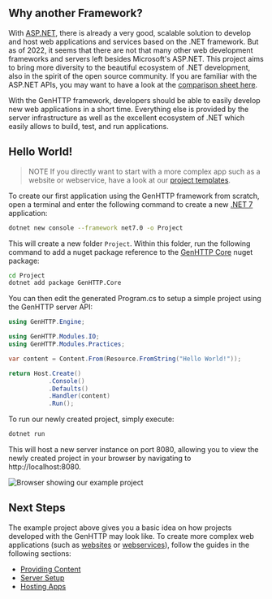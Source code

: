 ﻿## Why another Framework?

With [ASP.NET](https://dotnet.microsoft.com/apps/aspnet), there is already a
very good, scalable solution to develop and host web applications and services based
on the .NET framework.
But as of 2022, it seems that there are not that many other web development frameworks 
and servers left besides Microsoft's ASP.NET.
This project aims to bring more diversity to the beautiful ecosystem of .NET development,
also in the spirit of the open source community. If you are familiar with the ASP.NET
APIs, you may want to have a look at the [comparison sheet here](./asp-net-comparison/).

With the GenHTTP framework, developers should be able to easily develop new web
applications in a short time.
Everything else is provided by the server infrastructure as well as the excellent
ecosystem of .NET which easily allows to build, test, and run applications.

## Hello World!

> <span class="note">NOTE</span> If you directly want to start with a more complex app such as a website or webservice, have a look at our [project templates](/documentation/content/templates).

To create our first application using the GenHTTP framework from scratch, open a terminal
and enter the following command to create a new 
[.NET 7](https://dotnet.microsoft.com/download) application:

```bash
dotnet new console --framework net7.0 -o Project
```

This will create a new folder `Project`. Within this folder, run the following
command to add a nuget package reference to the [GenHTTP Core](https://www.nuget.org/packages/GenHTTP.Core/)
nuget package:

```bash
cd Project
dotnet add package GenHTTP.Core
```

You can then edit the generated Program.cs to setup a simple project using 
the GenHTTP server API:

```csharp
using GenHTTP.Engine;

using GenHTTP.Modules.IO;
using GenHTTP.Modules.Practices;

var content = Content.From(Resource.FromString("Hello World!"));

return Host.Create()
           .Console()
           .Defaults()
           .Handler(content)
           .Run();
```

To run our newly created project, simply execute:

```bash
dotnet run
```

This will host a new server instance on port 8080, allowing you to view the
newly created project in your browser by navigating to http://localhost:8080.

![Browser showing our example project](/images/hello_world.png)

## Next Steps

The example project above gives you a basic idea on how projects developed
with the GenHTTP may look like. To create more complex web applications
(such as [websites](/documentation/content/websites) or [webservices](/documentation/content/webservices)),
follow the guides in the following sections:

- [Providing Content](/documentation/content/)
- [Server Setup](/documentation/server/)
- [Hosting Apps](/documentation/hosting/)